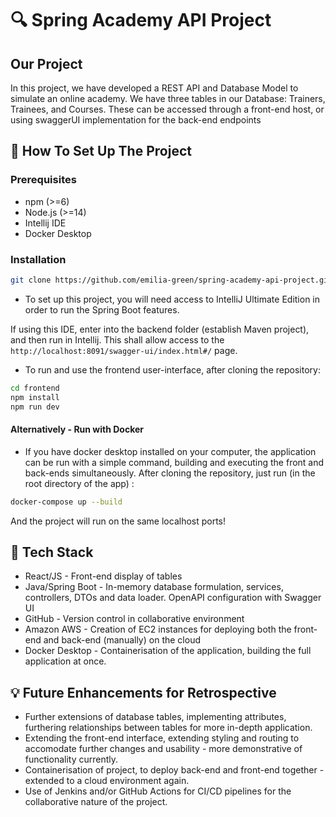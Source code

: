 # 🔍 Spring Academy API Project

## Our Project
In this project, we have developed a REST API and Database Model to simulate an online academy. We have three tables in our Database: Trainers, Trainees, and Courses. 
These can be accessed through a front-end host, or using swaggerUI implementation for the back-end endpoints

## 🚀 How To Set Up The Project
### Prerequisites
- npm (>=6)
- Node.js (>=14)
- Intellij IDE
- Docker Desktop

### Installation
```bash
git clone https://github.com/emilia-green/spring-academy-api-project.git
```
- To set up this project, you will need access to IntelliJ Ultimate Edition in order to run the Spring Boot features.

If using this IDE, enter into the backend folder (establish Maven project), and then run in Intellij.
This shall allow access to the `http://localhost:8091/swagger-ui/index.html#/` page.

- To run and use the frontend user-interface, after cloning the repository:
```bash
cd frontend
npm install
npm run dev
```

#### **Alternatively** - Run with Docker
- If you have docker desktop installed on your computer, the application can be run with a simple command, building and executing the front and back-ends simultaneously. After cloning the repository, just run (in the root directory of the app) :
```bash
docker-compose up --build
```

And the project will run on the same localhost ports!

## 🧩 Tech Stack
- React/JS - Front-end display of tables
- Java/Spring Boot - In-memory database formulation, services, controllers, DTOs and data loader. OpenAPI configuration with Swagger UI
- GitHub - Version control in collaborative environment
- Amazon AWS - Creation of EC2 instances for deploying both the front-end and back-end (manually) on the cloud
- Docker Desktop - Containerisation of the application, building the full application at once.

## 💡 Future Enhancements for Retrospective
- Further extensions of database tables, implementing attributes, furthering relationships between tables for more in-depth application.
- Extending the front-end interface, extending styling and routing to accomodate further changes and usability - more demonstrative of functionality currently.
- Containerisation of project, to deploy back-end and front-end together - extended to a cloud environment again.
- Use of Jenkins and/or GitHub Actions for CI/CD pipelines for the collaborative nature of the project.


